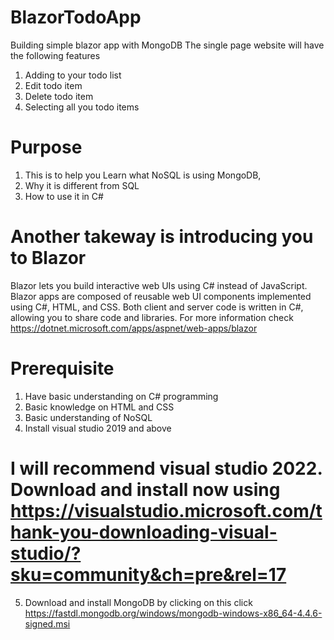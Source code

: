 # BlazorTodoApp
Building simple blazor app with MongoDB 
The single page website will have the following features
1. Adding to your todo list
2. Edit todo item
3. Delete todo item
4. Selecting all you todo items

# Purpose 
1. This is to help you Learn what NoSQL is using MongoDB,
2. Why it is different from SQL
3. How to use it in C#

# Another takeway is introducing you to Blazor
Blazor lets you build interactive web UIs using C# instead of JavaScript. Blazor apps are composed of reusable web UI components implemented using C#, HTML, and CSS. Both client  and server code is written in C#, allowing you to share code and libraries. For more information check https://dotnet.microsoft.com/apps/aspnet/web-apps/blazor


# Prerequisite
1. Have basic understanding on C# programming
2. Basic knowledge on HTML and CSS
3. Basic understanding of NoSQL
4. Install visual studio 2019 and above 
  # I will recommend visual studio 2022. Download and install now using https://visualstudio.microsoft.com/thank-you-downloading-visual-studio/?sku=community&ch=pre&rel=17
5. Download and install MongoDB by clicking on this click https://fastdl.mongodb.org/windows/mongodb-windows-x86_64-4.4.6-signed.msi
